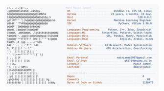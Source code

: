 <picture>
  <source srcset="https://raw.githubusercontent.com/mmazinjameel/mmazinjameel/main/dark_mode.svg?v=1742832794" media="(prefers-color-scheme: dark)">
  <img src="https://raw.githubusercontent.com/mmazinjameel/mmazinjameel/main/light_mode.svg?v=1742832794">
</picture>
